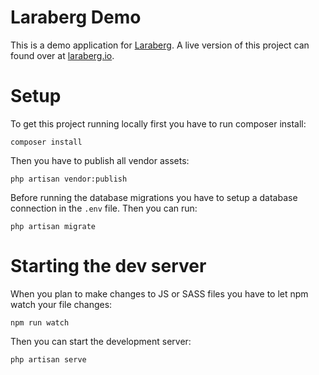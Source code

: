 # Laraberg Demo
This is a demo application for [Laraberg](https://github.com/VanOns/laraberg). A live version of this project can found over at [laraberg.io](http://laraberg.io).

# Setup


To get this project running locally first you have to run composer install:

```
composer install
```

Then you have to publish all vendor assets:

```
php artisan vendor:publish
```

Before running the database migrations you have to setup a database connection in the `.env` file. Then you can run:

```
php artisan migrate
```

# Starting the dev server

When you plan to make changes to JS or SASS files you have to let npm watch your file changes:
```
npm run watch
```

Then you can start the development server:

```
php artisan serve
```

